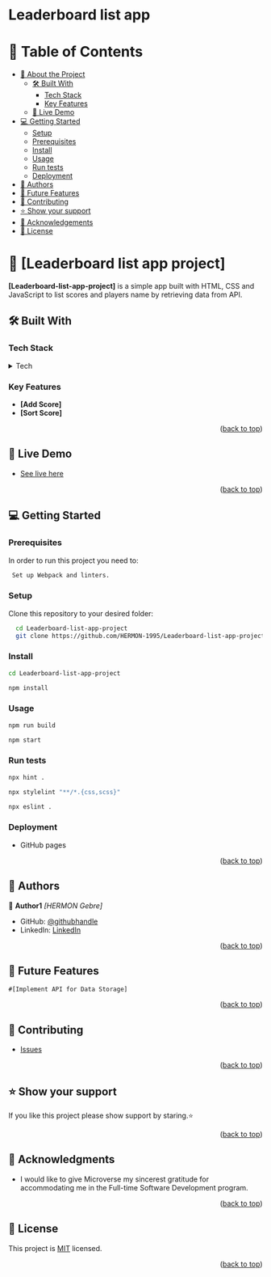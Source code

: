 # Leaderboard list app

<a name="readme-top"></a>

<!-- TABLE OF CONTENTS -->

# 📗 Table of Contents

- [📖 About the Project](#about-project)
  - [🛠 Built With](#built-with)
    - [Tech Stack](#tech-stack)
    - [Key Features](#key-features)
  - [🚀 Live Demo](#live-demo)
- [💻 Getting Started](#getting-started)
  - [Setup](#setup)
  - [Prerequisites](#prerequisites)
  - [Install](#install)
  - [Usage](#usage)
  - [Run tests](#run-tests)
  - [Deployment](#triangular_flag_on_post-deployment)
- [👥 Authors](#authors)
- [🔭 Future Features](#future-features)
- [🤝 Contributing](#contributing)
- [⭐️ Show your support](#support)
- [🙏 Acknowledgements](#acknowledgements)
- [📝 License](#license)

<!-- PROJECT DESCRIPTION -->

# 📖 [Leaderboard list app project] <a name="about-project"></a>

**[Leaderboard-list-app-project]** is a simple app built with HTML, CSS and JavaScript to list scores and players name by retrieving data from API.

## 🛠 Built With <a name="built-with"></a>

### Tech Stack <a name="tech-stack"></a>

<details>
  <summary>Tech</summary>
  <ul>
    <li><a href="https://html.com/">HTML</a></li>
    <li><a href="https://www.w3.org/Style/CSS/">CSS</a></li>
    <li><a href="https://www.javascript.com/">JavaScript</a></li>
  </ul>
</details>

<!-- Features -->

### Key Features <a name="key-features"></a>

- **[Add Score]**
- **[Sort Score]**

<p align="right">(<a href="#readme-top">back to top</a>)</p>


<!-- LIVE DEMO -->

## 🚀 Live Demo <a name="live-demo"></a>

- [See live here](https://hermon-1995.github.io/To-do-list-project/dist/)

<p align="right">(<a href="#readme-top">back to top</a>)</p>

<!-- GETTING STARTED -->

## 💻 Getting Started <a name="getting-started"></a>

### Prerequisites

In order to run this project you need to:

```sh
 Set up Webpack and linters.
```

### Setup

Clone this repository to your desired folder:

```sh
  cd Leaderboard-list-app-project
  git clone https://github.com/HERMON-1995/Leaderboard-list-app-project.git
```
### Install
 
 ```sh
 cd Leaderboard-list-app-project
 ```
 ```sh
 npm install
 ```

### Usage

```sh
npm run build
```
```sh
npm start
```

### Run tests

```sh
npx hint .
```
```sh
npx stylelint "**/*.{css,scss}"
```
```sh
npx eslint .
```

### Deployment

- GitHub pages

<p align="right">(<a href="#readme-top">back to top</a>)</p>

<!-- AUTHORS -->

## 👥 Authors <a name="authors"></a>

👤 **Author1**
 *[HERMON Gebre]*
 
- GitHub: [@githubhandle](https://github.com/HERMON-1995)
- LinkedIn: [LinkedIn](https://www.linkedin.com/in/hermon-gebre-03290a228/)
 
<p align="right">(<a href="#readme-top">back to top</a>)</p>

<!-- FUTURE FEATURES -->

## 🔭 Future Features <a name="future-features"></a>
    #[Implement API for Data Storage]

<p align="right">(<a href="#readme-top">back to top</a>)</p>

<!-- CONTRIBUTING -->

## 🤝 Contributing <a name="contributing"></a>

- [Issues](https://github.com/HERMON-1995/Leaderboard-list-app-project/issues/2)

<p align="right">(<a href="#readme-top">back to top</a>)</p>

<!-- SUPPORT -->

## ⭐️ Show your support <a name="support"></a>

If you like this project please show support by staring.⭐

<p align="right">(<a href="#readme-top">back to top</a>)</p>

<!-- ACKNOWLEDGEMENTS -->

## 🙏 Acknowledgments <a name="acknowledgements"></a>

* I would like to give Microverse my sincerest gratitude for accommodating me in the Full-time Software Development program.

<p align="right">(<a href="#readme-top">back to top</a>)</p>

<!-- LICENSE -->

## 📝 License <a name="license"></a>

This project is [MIT](./LICENSE) licensed.

<p align="right">(<a href="#readme-top">back to top</a>)</p>
